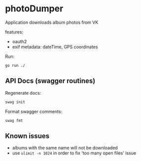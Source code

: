 # photoDumper
Application downloads album photos from VK

features:
- oauth2
- exif metadata: dateTime, GPS coordinates


Run:
```bash
go run ./
```

## API Docs (swagger routines)
Regenerate docs:
```bash
swag init
```

Format swagger comments:
```bash
swag fmt
```

## Known issues
- albums with the same name will not be downloaded
- use `ulimit -n 1024` in order to fix 'too many open files' issue
